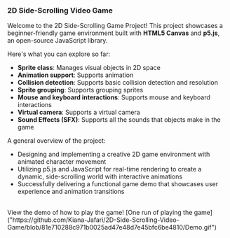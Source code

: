 ### 2D Side-Scrolling Video Game

Welcome to the 2D Side-Scrolling Game Project!
This project showcases a beginner-friendly game environment built with **HTML5 Canvas** and **p5.js**, an open-source JavaScript library.

Here's what you can explore so far:

- **Sprite class**: Manages visual objects in 2D space
- **Animation support**: Supports animation
- **Collision detection**: Supports basic collision detection and resolution
- **Sprite grouping**: Supports grouping sprites
- **Mouse and keyboard interactions**: Supports mouse and keyboard interactions
- **Virtual camera**: Supports a virtual camera
- **Sound Effects (SFX)**: Supports all the sounds that objects make in the game

A general overview of the project:

- Designing and implementing a creative 2D game environment with animated character movement
- Utilizing p5.js and JavaScript for real-time rendering to create a dynamic, side-scrolling world with interactive animations
- Successfully delivering a functional game demo that showcases user experience and animation transitions
</br>
View the demo of how to play the game!
[One run of playing the game]("https://github.com/Kiana-Jafari/2D-Side-Scrolling-Video-Game/blob/81e710288c971b0025ad47e48d7e45bfc6be4810/Demo.gif")
